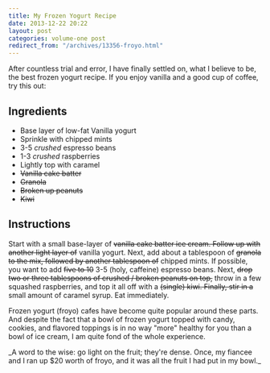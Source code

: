 ```yaml
---
title: My Frozen Yogurt Recipe
date: 2013-12-22 20:22
layout: post
categories: volume-one post
redirect_from: "/archives/13356-froyo.html"
---
```



After countless trial and error, I have finally settled on, what I believe to be, the best frozen yogurt recipe. If you enjoy vanilla and a good cup of coffee, try this out:

## Ingredients
- Base layer of low-fat Vanilla yogurt
- Sprinkle with chipped mints
- 3-5 _crushed_ espresso beans
- 1-3 _crushed_ raspberries
- Lightly top with caramel
- ~~Vanilla cake batter~~ 
- ~~Granola~~ 
- ~~Broken up peanuts~~
- ~~Kiwi~~

## Instructions

Start with a small base-layer of ~~vanilla cake batter ice cream. Follow up with another light layer of~~ vanilla yogurt. Next, add about a tablespoon of ~~granola to the mix, followed by another tablespoon of~~ chipped mints. If possible, you want to add ~~five to 10~~ 3-5 (holy, caffeine) espresso beans. Next, ~~drop two or three tablespoons of crushed / broken peanuts on top,~~ throw in a few squashed raspberries, and top it all off with a ~~(single) kiwi. Finally, stir in a~~ small amount of caramel syrup. Eat immediately.

Frozen yogurt (froyo) cafes have become quite popular around these parts. And despite the fact that a bowl of frozen yogurt topped with candy, cookies, and flavored toppings is in no way "more" healthy for you than a bowl of ice cream, I am quite fond of the whole experience.

<aside>_A word to the wise: go light on the fruit; they're dense. Once, my fiancee and I ran up $20 worth of froyo, and it was all the fruit I had put in my bowl._
</aside>




